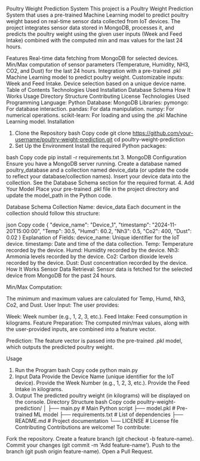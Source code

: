 Poultry Weight Prediction System
This project is a Poultry Weight Prediction System that uses a pre-trained Machine Learning model to predict poultry weight based on real-time sensor data collected from IoT devices. The project integrates sensor data stored in MongoDB, processes it, and predicts the poultry weight using the given user inputs (Week and Feed Intake) combined with the computed min and max values for the last 24 hours.

Features
Real-time data fetching from MongoDB for selected devices.
Min/Max computation of sensor parameters (Temperature, Humidity, NH3, CO2, and Dust) for the last 24 hours.
Integration with a pre-trained .pkl Machine Learning model to predict poultry weight.
Customizable inputs: Week and Feed Intake.
Device selection based on a unique device name.
Table of Contents
Technologies Used
Installation
Database Schema
How It Works
Usage
Directory Structure
Contributing
License
Technologies Used
Programming Language: Python
Database: MongoDB
Libraries:
pymongo: For database interaction.
pandas: For data manipulation.
numpy: For numerical operations.
scikit-learn: For loading and using the .pkl Machine Learning model.
Installation
1. Clone the Repository
bash
Copy code
git clone https://github.com/your-username/poultry-weight-prediction.git
cd poultry-weight-prediction
2. Set Up the Environment
Install the required Python packages:

bash
Copy code
pip install -r requirements.txt
3. MongoDB Configuration
Ensure you have a MongoDB server running.
Create a database named poultry_database and a collection named device_data (or update the code to reflect your database/collection names).
Insert your device data into the collection. See the Database Schema section for the required format.
4. Add Your Model
Place your pre-trained .pkl file in the project directory and update the model_path in the Python code.

Database Schema
Collection Name: device_data
Each document in the collection should follow this structure:

json
Copy code
{
  "device_name": "Device_1",
  "timestamp": "2024-11-20T15:00:00",
  "Temp": 30.5,
  "Humd": 60.2,
  "Nh3": 0.5,
  "Co2": 400,
  "Dust": 0.02
}
Explanation of Fields:
device_name: Unique identifier for the IoT device.
timestamp: Date and time of the data collection.
Temp: Temperature recorded by the device.
Humd: Humidity recorded by the device.
Nh3: Ammonia levels recorded by the device.
Co2: Carbon dioxide levels recorded by the device.
Dust: Dust concentration recorded by the device.
How It Works
Sensor Data Retrieval:
Sensor data is fetched for the selected device from MongoDB for the past 24 hours.

Min/Max Computation:

The minimum and maximum values are calculated for Temp, Humd, Nh3, Co2, and Dust.
User Input:
The user provides:

Week: Week number (e.g., 1, 2, 3, etc.).
Feed Intake: Feed consumption in kilograms.
Feature Preparation:
The computed min/max values, along with the user-provided inputs, are combined into a feature vector.

Prediction:
The feature vector is passed into the pre-trained .pkl model, which outputs the predicted poultry weight.

Usage
1. Run the Program
bash
Copy code
python main.py
2. Input Data
Provide the Device Name (unique identifier for the IoT device).
Provide the Week Number (e.g., 1, 2, 3, etc.).
Provide the Feed Intake in kilograms.
3. Output
The predicted poultry weight (in kilograms) will be displayed on the console.
Directory Structure
bash
Copy code
poultry-weight-prediction/
│
├── main.py                 # Main Python script
├── model.pkl               # Pre-trained ML model
├── requirements.txt        # List of dependencies
├── README.md               # Project documentation
└── LICENSE                 # License file
Contributing
Contributions are welcome! To contribute:

Fork the repository.
Create a feature branch (git checkout -b feature-name).
Commit your changes (git commit -m 'Add feature-name').
Push to the branch (git push origin feature-name).
Open a Pull Request.
